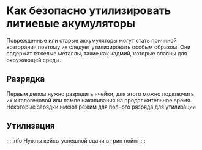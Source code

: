 # Как безопасно утилизировать литиевые акумуляторы

Поврежденные или старые аккумуляторы могут стать причиной возгорания поэтому их следует утилизировать особым образом. Они содержат тяжелые металлы, такие как кадмий, которые опасны для окружающей среды.

## Разрядка

Первым делом нужно разрядить ячейки, для этого можно подключить их к галогеновой или лампе накаливания на продолжительное время. Некоторые зарядки имеют режим для полного рязряда для утилизации

## Утилизация

::: info
Нужны кейсы успешной сдачи в грин пойнт
:::
